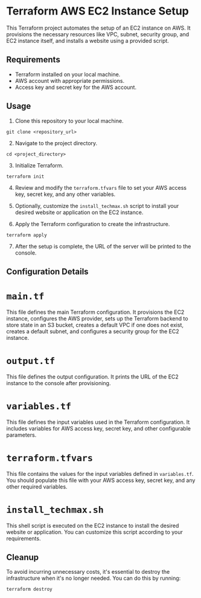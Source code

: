 # Terraform AWS EC2 Instance Setup

This Terraform project automates the setup of an EC2 instance on AWS. It provisions the necessary resources like VPC, subnet, security group, and EC2 instance itself, and installs a website using a provided script.

## Requirements

- Terraform installed on your local machine.
- AWS account with appropriate permissions.
- Access key and secret key for the AWS account.

## Usage

1. Clone this repository to your local machine.

```git clone <repository_url>```

2. Navigate to the project directory.

```cd <project_directory>```

3. Initialize Terraform.

```terraform init```

4. Review and modify the `terraform.tfvars` file to set your AWS access key, secret key, and any other variables.

5. Optionally, customize the `install_techmax.sh` script to install your desired website or application on the EC2 instance.

6. Apply the Terraform configuration to create the infrastructure.

```terraform apply```

7. After the setup is complete, the URL of the server will be printed to the console.

## Configuration Details

# `main.tf`

This file defines the main Terraform configuration. It provisions the EC2 instance, configures the AWS provider, sets up the Terraform backend to store state in an S3 bucket, creates a default VPC if one does not exist, creates a default subnet, and configures a security group for the EC2 instance.

# `output.tf`

This file defines the output configuration. It prints the URL of the EC2 instance to the console after provisioning.

# `variables.tf`

This file defines the input variables used in the Terraform configuration. It includes variables for AWS access key, secret key, and other configurable parameters.

# `terraform.tfvars`

This file contains the values for the input variables defined in `variables.tf`. You should populate this file with your AWS access key, secret key, and any other required variables.

# `install_techmax.sh`

This shell script is executed on the EC2 instance to install the desired website or application. You can customize this script according to your requirements.

## Cleanup

To avoid incurring unnecessary costs, it's essential to destroy the infrastructure when it's no longer needed. You can do this by running:

```terraform destroy```
